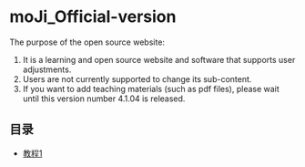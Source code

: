 # moJi_Official-version
The purpose of the open source website:
1. It is a learning and open source website and software that supports user adjustments.
2. Users are not currently supported to change its sub-content.
3. If you want to add teaching materials (such as pdf files), please wait until this version number 4.1.04 is released.
## 目录
- [教程1](#教程1)
